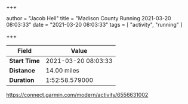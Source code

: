 +++

author = "Jacob Hell"
title = "Madison County Running 2021-03-20 08:03:33"
date = "2021-03-20 08:03:33"
tags = [
    "activity", "running"
]

+++

<!--more-->

|Field  |Value  |
|--- | --- |
|**Start Time**|2021-03-20 08:03:33|
|**Distance**|14.00 miles|
|**Duration**|1:52:58.579000|

https://connect.garmin.com/modern/activity/6556631002